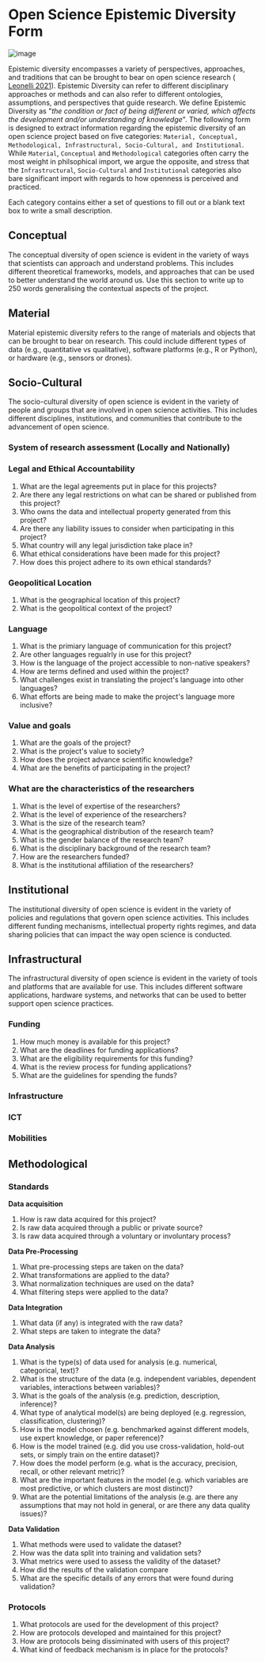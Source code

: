 # Open Science Epistemic Diversity Form
![image](https://user-images.githubusercontent.com/22789869/173471045-f6726a6b-9e96-4543-b5c5-b539e2fc8061.png)


Epistemic diversity encompasses a variety of perspectives, approaches, and traditions that can be brought to bear on open science research  ( [Leonelli 2021](http://philsci-archive.pitt.edu/19817/)). Epistemic Diversity can refer to different disciplinary approaches or methods and can also refer to different ontologies, assumptions, and perspectives that guide research. We define Epistemic Diversity as "_the
condition or fact of being different or varied, which affects the development and/or understanding of knowledge_". The following form is designed to extract information regarding the epistemic diversity of an open science project based on five categories: `Material, Conceptual, Methodological, Infrastructural, Socio-Cultural, and Institutional`. While `Material`, `Conceptual` and `Methodological` categories often carry the most weight in philsophical import, we argue the opposite, and stress that the `Infrastructural`, `Socio-Cultural` and `Institutional` categories also bare significant import with regards to how openness is perceived and practiced. 

Each category contains either a set of questions to fill out or a blank text box to write a small description.

## Conceptual
The conceptual diversity of open science is evident in the variety of ways that scientists can approach and understand problems. This includes different theoretical frameworks, models, and approaches that can be used to better understand the world around us. Use this section to write up to 250 words generalising the contextual aspects of the project.


## Material
Material epistemic diversity refers to the range of materials and objects that can be brought to bear on research. This could include different types of data (e.g., quantitative vs qualitative), software platforms (e.g., R or Python), or hardware (e.g., sensors or drones). 


## Socio-Cultural
The socio-cultural diversity of open science is evident in the variety of people and groups that are involved in open science activities. This includes different disciplines, institutions, and communities that contribute to the advancement of open science.
### System of research assessment (Locally and Nationally)

### Legal and Ethical Accountability
1. What are the legal agreements put in place for this projects?
2. Are there any legal restrictions on what can be shared or published from this project?
3. Who owns the data and intellectual property generated from this project?
4. Are there any liability issues to consider when participating in this project?
5. What country will any legal jurisdiction take place in?
6. What ethical considerations have been made for this project?
7. How does this project adhere to its own ethical standards?

### Geopolitical Location
1. What is the geographical location of this project?
2. What is the geopolitical context of the project?

### Language
1. What is the primiary language of communication for this project?
2. Are other languages regualrly in use for this project?
3. How is the language of the project accessible to non-native speakers?
4. How are terms defined and used within the project?
5. What challenges exist in translating the project's language into other languages?
6. What efforts are being made to make the project's language more inclusive?

### Value and goals
1. What are the goals of the project?
2. What is the project's value to society?
3. How does the project advance scientific knowledge?
4. What are the benefits of participating in the project?

### What are the characteristics of the researchers
1. What is the level of expertise of the researchers?
2. What is the level of experience of the researchers?
3. What is the size of the research team?
4. What is the geographical distribution of the research team?
5. What is the gender balance of the research team?
6. What is the disciplinary background of the research team?
7. How are the researchers funded?
8. What is the institutional affiliation of the researchers?

## Institutional
The institutional diversity of open science is evident in the variety of policies and regulations that govern open science activities. This includes different funding mechanisms, intellectual property rights regimes, and data sharing policies that can impact the way open science is conducted.

## Infrastructural
The infrastructural diversity of open science is evident in the variety of tools and platforms that are available for use. This includes different software applications, hardware systems, and networks that can be used to better support open science practices.
### Funding
1. How much money is available for this project?
2. What are the deadlines for funding applications?
2. What are the eligibility requirements for this funding?
4. What is the review process for funding applications?
5. What are the guidelines for spending the funds?
### Infrastructure
### ICT
### Mobilities

## Methodological

### Standards
**Data acquisition**
1. How is raw data acquired for this project?
2. Is raw data acquired through a public or private source?
3. Is raw data acquired through a voluntary or involuntary process?

**Data Pre-Processing**
1. What pre-processing steps are taken on the data?
2. What transformations are applied to the data?
3. What normalization techniques are used on the data?
4. What filtering steps were applied to the data?

**Data Integration**
1. What data (if any) is integrated with the raw data?
2. What steps are taken to integrate the data?

**Data Analysis**
1. What is the type(s) of data used for analysis (e.g. numerical, categorical, text)?
2. What is the structure of the data (e.g. independent variables, dependent variables, interactions between variables)?
3. What is the goals of the analysis (e.g. prediction, description, inference)?
4. What type of analytical model(s) are being deployed (e.g. regression, classification, clustering)?
5. How is the model chosen (e.g. benchmarked against different models, use expert knowledge, or paper reference)?
6. How is the model trained (e.g. did you use cross-validation, hold-out sets, or simply train on the entire dataset)?
7. How does the model perform (e.g. what is the accuracy, precision, recall, or other relevant metric)?
8. What are the important features in the model (e.g. which variables are most predictive, or which clusters are most distinct)?
9. What are the potential limitations of the analysis (e.g. are there any assumptions that may not hold in general, or are there any data quality issues)?

**Data Validation**
1. What methods were used to validate the dataset?
2. How was the data split into training and validation sets?
3. What metrics were used to assess the validity of the dataset?
4. How did the results of the validation compare
5. What are the specific details of any errors that were found during validation?

### Protocols
1. What protocols are used for the development of this project?
2. How are protocols developed and maintained for this project?
3. How are protocols being dissiminated with users of this project?
5. What kind of feedback mechanism is in place for the protocols?
